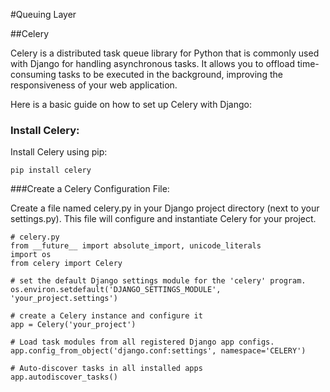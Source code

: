 #Queuing Layer

##Celery

<p>
Celery is a distributed task queue library for Python that is commonly used with Django for handling asynchronous tasks. It allows you to offload time-consuming tasks to be executed in the background, improving the responsiveness of your web application.

Here is a basic guide on how to set up Celery with Django:
</p>

### Install Celery:
<p>
Install Celery using pip:
</p>

```
pip install celery
```

###Create a Celery Configuration File:

<p>
Create a file named celery.py in your Django project directory (next to your settings.py). This file will configure and instantiate Celery for your project.

</p>

```
# celery.py
from __future__ import absolute_import, unicode_literals
import os
from celery import Celery

# set the default Django settings module for the 'celery' program.
os.environ.setdefault('DJANGO_SETTINGS_MODULE', 'your_project.settings')

# create a Celery instance and configure it
app = Celery('your_project')

# Load task modules from all registered Django app configs.
app.config_from_object('django.conf:settings', namespace='CELERY')

# Auto-discover tasks in all installed apps
app.autodiscover_tasks()
```